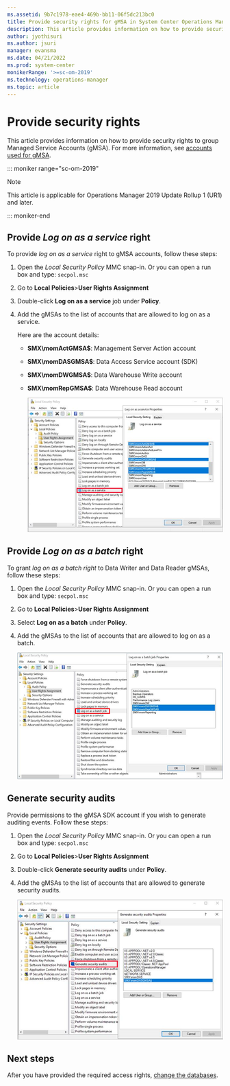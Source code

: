 ```yaml
---
ms.assetid: 9b7c1978-eae4-469b-bb11-06f5dc213bc0  
title: Provide security rights for gMSA in System Center Operations Manager
description: This article provides information on how to provide security rights to group manages service accounts (gMSA), a new feature supported in System Center Operations Manager.
author: jyothisuri
ms.author: jsuri
manager: evansma
ms.date: 04/21/2022
ms.prod: system-center
monikerRange: '>=sc-om-2019'
ms.technology: operations-manager
ms.topic: article
---
```



# Provide security rights

This article provides information on how to provide security rights to  group Managed Service Accounts (gMSA). For more information, see [accounts used for gMSA](support-group-managed-service-accounts.md).

::: moniker range="sc-om-2019"

>[!NOTE]
>This article is applicable for Operations Manager 2019 Update Rollup 1 (UR1) and later.

::: moniker-end

## Provide *Log on as a service* right

To provide *log on as a service* right to gMSA accounts, follow these steps:


1.	Open the *Local Security Policy* MMC snap-in. Or you can open a run box and type: `secpol.msc`
2.	Go to **Local Policies**>**User Rights Assignment**
3.	Double-click **Log on as a service** job under **Policy**.
4.	Add the gMSAs to the list of accounts that are allowed to log on as a service.

    Here are the account details:

    - **SMX\momActGMSA$**: Management Server Action account

    - **SMX\momDASGMSA$**: Data Access Service account (SDK)

    - **SMX\momDWGMSA$**: Data Warehouse Write account

    - **SMX\momRepGMSA$**: Data Warehouse Read account

        ![Log-on Service properties](media/gmsa/logon-service-properties.png)



## Provide *Log on as a batch* right
To grant *log on as a batch right* to Data Writer and Data Reader gMSAs, follow these steps:

1.	Open the *Local Security Policy* MMC snap-in. Or you can open a run box and type: `secpol.msc`
2.	Go to **Local Policies**>**User Rights Assignment**
3.	Select **Log on as a batch** under **Policy**.  
4.  Add the gMSAs to the list of accounts that are allowed to log on as a batch.

    ![log on as a batch](media/gmsa/batch-job-properties.png)

## Generate security audits
Provide permissions to the gMSA SDK account if you wish to generate auditing events. Follow these steps:

1.	Open the *Local Security Policy* MMC snap-in. Or you can open a run box and type: `secpol.msc`
2.	Go to **Local Policies**>**User Rights Assignment**
3.	Double-click **Generate security audits** under **Policy**.
4.	Add the gMSAs to the list of accounts that are allowed to generate security audits.

    ![Generate Security Audits](media/gmsa/generate-security-audit-properties.png)

## Next steps
After you have provided the required access rights, [change the databases](database-changes.md).
